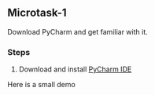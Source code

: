 ## Microtask-1

Download PyCharm and get familiar with it.

### Steps

1. Download and install [PyCharm IDE](https://www.jetbrains.com/pycharm/)

Here is a small demo
